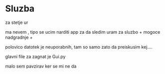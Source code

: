# Sluzba
za stetje ur 


ma nevem , tipo se ucim
narditi app za da sledim uram za sluzbo + mogoce nadgradnje + 



polovico datotek je neuporabnih, tam so samo zato da preiskusim kej....



glavni file za zagnat je Gui.py



malo sem pavzirav ker se mi ne da 
